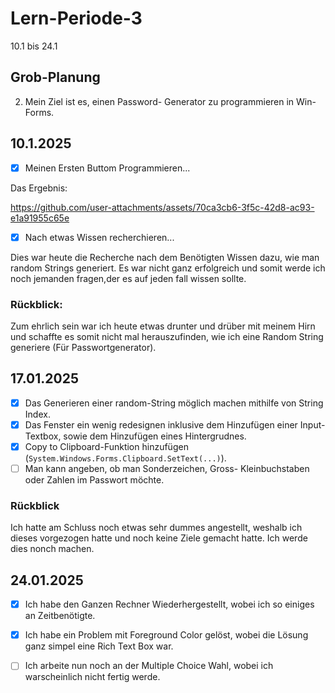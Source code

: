 # Lern-Periode-3
10.1 bis 24.1

## Grob-Planung

2. Mein Ziel ist es, einen Password- Generator zu programmieren in Win-Forms.

## 10.1.2025
- [x] Meinen Ersten Buttom Programmieren...

Das Ergebnis:

https://github.com/user-attachments/assets/70ca3cb6-3f5c-42d8-ac93-e1a91955c65e

- [x] Nach etwas Wissen recherchieren...

Dies war heute die Recherche nach dem Benötigten Wissen dazu, wie man random Strings generiert. Es war nicht ganz erfolgreich und somit werde ich noch jemanden fragen,der es auf jeden fall wissen sollte.

### Rückblick:
Zum ehrlich sein war ich heute etwas drunter und drüber mit meinem Hirn und schaffte es somit nicht mal herauszufinden, wie ich eine Random String generiere (Für Passwortgenerator).

## 17.01.2025

- [x] Das Generieren einer random-String möglich machen mithilfe von String Index.
- [x] Das Fenster ein wenig redesignen inklusive dem Hinzufügen einer Input-Textbox, sowie dem Hinzufügen eines Hintergrudnes.
- [x] Copy to Clipboard-Funktion hinzufügen (`System.Windows.Forms.Clipboard.SetText(...)`).
- [ ] Man kann angeben, ob man Sonderzeichen, Gross- Kleinbuchstaben oder Zahlen im Passwort möchte. 

### Rückblick
Ich hatte am Schluss noch etwas sehr dummes angestellt, weshalb ich dieses vorgezogen hatte und noch keine Ziele gemacht hatte. Ich werde dies nonch machen.

## 24.01.2025
- [x] Ich habe den Ganzen Rechner Wiederhergestellt, wobei ich so einiges an Zeitbenötigte.
- [x] Ich habe ein Problem mit Foreground Color gelöst, wobei die Lösung ganz simpel eine Rich Text Box war.
- [ ] Ich arbeite nun noch an der Multiple Choice Wahl, wobei ich warscheinlich nicht fertig werde.





